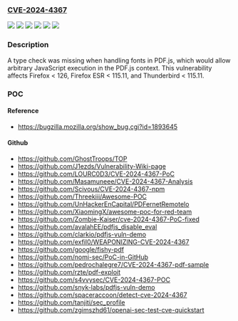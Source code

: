 ### [CVE-2024-4367](https://cve.mitre.org/cgi-bin/cvename.cgi?name=CVE-2024-4367)
![](https://img.shields.io/static/v1?label=Product&message=Firefox%20ESR&color=blue)
![](https://img.shields.io/static/v1?label=Product&message=Firefox&color=blue)
![](https://img.shields.io/static/v1?label=Product&message=Thunderbird&color=blue)
![](https://img.shields.io/static/v1?label=Version&message=unspecified%3C%20115.11%20&color=brighgreen)
![](https://img.shields.io/static/v1?label=Version&message=unspecified%3C%20126%20&color=brighgreen)
![](https://img.shields.io/static/v1?label=Vulnerability&message=Arbitrary%20JavaScript%20execution%20in%20PDF.js&color=brighgreen)

### Description

A type check was missing when handling fonts in PDF.js, which would allow arbitrary JavaScript execution in the PDF.js context. This vulnerability affects Firefox < 126, Firefox ESR < 115.11, and Thunderbird < 115.11.

### POC

#### Reference
- https://bugzilla.mozilla.org/show_bug.cgi?id=1893645

#### Github
- https://github.com/GhostTroops/TOP
- https://github.com/J1ezds/Vulnerability-Wiki-page
- https://github.com/LOURC0D3/CVE-2024-4367-PoC
- https://github.com/Masamuneee/CVE-2024-4367-Analysis
- https://github.com/Scivous/CVE-2024-4367-npm
- https://github.com/Threekiii/Awesome-POC
- https://github.com/UnHackerEnCapital/PDFernetRemotelo
- https://github.com/XiaomingX/awesome-poc-for-red-team
- https://github.com/Zombie-Kaiser/cve-2024-4367-PoC-fixed
- https://github.com/avalahEE/pdfjs_disable_eval
- https://github.com/clarkio/pdfjs-vuln-demo
- https://github.com/exfil0/WEAPONIZING-CVE-2024-4367
- https://github.com/google/fishy-pdf
- https://github.com/nomi-sec/PoC-in-GitHub
- https://github.com/pedrochalegre7/CVE-2024-4367-pdf-sample
- https://github.com/rzte/pdf-exploit
- https://github.com/s4vvysec/CVE-2024-4367-POC
- https://github.com/snyk-labs/pdfjs-vuln-demo
- https://github.com/spaceraccoon/detect-cve-2024-4367
- https://github.com/tanjiti/sec_profile
- https://github.com/zgimszhd61/openai-sec-test-cve-quickstart

